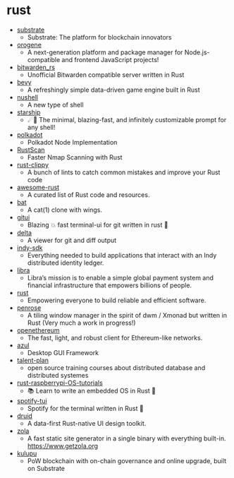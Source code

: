 # rust
- [substrate](https://github.com/paritytech/substrate)
  - Substrate: The platform for blockchain innovators
- [orogene](https://github.com/orogene/orogene)
  - A next-generation platform and package manager for Node.js-compatible and frontend JavaScript projects!
- [bitwarden_rs](https://github.com/dani-garcia/bitwarden_rs)
  - Unofficial Bitwarden compatible server written in Rust
- [bevy](https://github.com/bevyengine/bevy)
  - A refreshingly simple data-driven game engine built in Rust
- [nushell](https://github.com/nushell/nushell)
  - A new type of shell
- [starship](https://github.com/starship/starship)
  - ☄🌌️ The minimal, blazing-fast, and infinitely customizable prompt for any shell!
- [polkadot](https://github.com/paritytech/polkadot)
  - Polkadot Node Implementation
- [RustScan](https://github.com/RustScan/RustScan)
  - Faster Nmap Scanning with Rust
- [rust-clippy](https://github.com/rust-lang/rust-clippy)
  - A bunch of lints to catch common mistakes and improve your Rust code
- [awesome-rust](https://github.com/rust-unofficial/awesome-rust)
  - A curated list of Rust code and resources.
- [bat](https://github.com/sharkdp/bat)
  - A cat(1) clone with wings.
- [gitui](https://github.com/extrawurst/gitui)
  - Blazing 💥 fast terminal-ui for git written in rust 🦀
- [delta](https://github.com/dandavison/delta)
  - A viewer for git and diff output
- [indy-sdk](https://github.com/hyperledger/indy-sdk)
  - Everything needed to build applications that interact with an Indy distributed identity ledger.
- [libra](https://github.com/libra/libra)
  - Libra’s mission is to enable a simple global payment system and financial infrastructure that empowers billions of people.
- [rust](https://github.com/rust-lang/rust)
  - Empowering everyone to build reliable and efficient software.
- [penrose](https://github.com/sminez/penrose)
  - A tiling window manager in the spirit of dwm / Xmonad but written in Rust (Very much a work in progress!)
- [openethereum](https://github.com/openethereum/openethereum)
  - The fast, light, and robust client for Ethereum-like networks.
- [azul](https://github.com/maps4print/azul)
  - Desktop GUI Framework
- [talent-plan](https://github.com/pingcap/talent-plan)
  - open source training courses about distributed database and distributed systemes
- [rust-raspberrypi-OS-tutorials](https://github.com/rust-embedded/rust-raspberrypi-OS-tutorials)
  - 📚 Learn to write an embedded OS in Rust 🦀
- [spotify-tui](https://github.com/Rigellute/spotify-tui)
  - Spotify for the terminal written in Rust 🚀
- [druid](https://github.com/linebender/druid)
  - A data-first Rust-native UI design toolkit.
- [zola](https://github.com/getzola/zola)
  - A fast static site generator in a single binary with everything built-in. https://www.getzola.org
- [kulupu](https://github.com/kulupu/kulupu)
  - PoW blockchain with on-chain governance and online upgrade, built on Substrate

